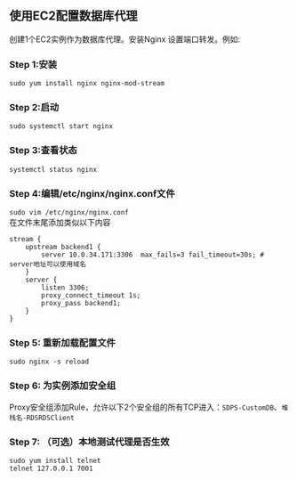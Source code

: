 ## 使用EC2配置数据库代理

创建1个EC2实例作为数据库代理。安装Nginx 设置端口转发。例如:


### Step 1:安装
`sudo yum install nginx nginx-mod-stream`
### Step 2:启动
`sudo systemctl start nginx`
### Step 3:查看状态
`systemctl status nginx`
### Step 4:编辑/etc/nginx/nginx.conf文件
`sudo vim /etc/nginx/nginx.conf`  
在文件末尾添加类似以下内容
```
stream {
    upstream backend1 {
        server 10.0.34.171:3306  max_fails=3 fail_timeout=30s; # server地址可以使用域名
    }
    server {
        listen 3306;
        proxy_connect_timeout 1s;
        proxy_pass backend1;
    }
}
```
### Step 5: 重新加载配置文件
`sudo nginx -s reload`
### Step 6: 为实例添加安全组
Proxy安全组添加Rule，允许以下2个安全组的所有TCP进入：`SDPS-CustomDB`、`堆栈名-RDSRDSClient`
### Step 7: （可选）本地测试代理是否生效
```
sudo yum install telnet
telnet 127.0.0.1 7001
```

